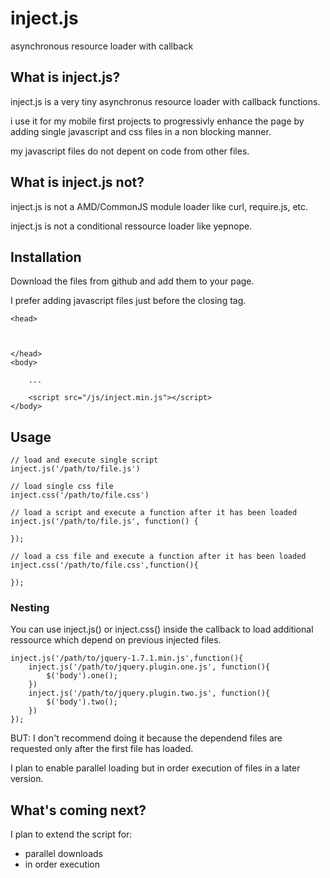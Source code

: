 inject.js
=========

asynchronous resource loader with callback


What is inject.js?
------------------
inject.js is a very tiny asynchronus resource loader with callback functions.

i use it for my mobile first projects to progressivly enhance the page by adding single javascript and css files in a non blocking manner.

my javascript files do not depent on code from other files.


What is inject.js not?
---------------------------
inject.js is not a AMD/CommonJS module loader like curl, require.js, etc.

inject.js is not a conditional ressource loader like yepnope.


Installation
------------
Download the files from github and add them to your page. 

I prefer adding javascript files just before the closing </body> tag.

    <head>
        
        
        
    </head>
    <body>
        
        ...
        
        <script src="/js/inject.min.js"></script>
    </body>


Usage
-----

    // load and execute single script
    inject.js('/path/to/file.js')
    
    // load single css file
    inject.css('/path/to/file.css')
    
    // load a script and execute a function after it has been loaded
    inject.js('/path/to/file.js', function() {
        
    });
    
    // load a css file and execute a function after it has been loaded
    inject.css('/path/to/file.css',function(){
        
    });

### Nesting
You can use inject.js() or inject.css() inside the callback to load additional ressource which depend on previous injected files.

    inject.js('/path/to/jquery-1.7.1.min.js',function(){
        inject.js('/path/to/jquery.plugin.one.js', function(){
            $('body').one();
        })
        inject.js('/path/to/jquery.plugin.two.js', function(){
            $('body').two();
        })
    });

BUT: I don't recommend doing it because the dependend files are requested only after the first file has loaded.

I plan to enable parallel loading but in order execution of files in a later version.


What's coming next?
-------------------

I plan to extend the script for:
- parallel downloads 
- in order execution

